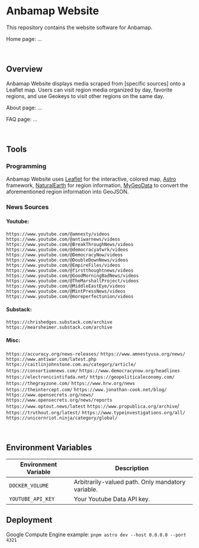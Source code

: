 # Anbamap Website

This repository contains the website software for Anbamap.

Home page: ...

&nbsp;

## Overview

Anbamap Website displays media scraped from [specific sources] onto a Leaflet map. Users can visit region media organized by day, favorite regions, and use Geokeys to visit other regions on the same day.

About page: ...

FAQ page: ...

&nbsp;

## Tools

### Programming

Anbamap Website uses [Leaflet](https://leafletjs.com/) for the interactive, colored map, [Astro](https://astro.build/) framework, [NaturalEarth](https://www.naturalearthdata.com/downloads/110m-cultural-vectors/) for region information, [MyGeoData](https://mygeodata.cloud/converter/shp-to-geojson) to convert the aforementioned region information into GeoJSON.

### News Sources

#### Youtube:

`https://www.youtube.com/@amnesty/videos`
`https://www.youtube.com/@antiwarnews/videos`
`https://www.youtube.com/@BreakThroughNews/videos`
`https://www.youtube.com/@democracyatwrk/videos`
`https://www.youtube.com/@DemocracyNow/videos`
`https://www.youtube.com/@DoubleDownNews/videos`
`https://www.youtube.com/@EmpireFiles/videos`
`https://www.youtube.com/@firstthoughtnews/videos`
`https://www.youtube.com/@GoodMorningBadNews/videos`
`https://www.youtube.com/@TheMarshallProject/videos`
`https://www.youtube.com/@MiddleEastEye/videos`
`https://www.youtube.com/@MintPressNews/videos`
`https://www.youtube.com/@moreperfectunion/videos`

#### Substack:

`https://chrishedges.substack.com/archive`
`https://mearsheimer.substack.com/archive`

#### Misc:

`https://accuracy.org/news-releases/`
`https://www.amnestyusa.org/news/`
`https://www.antiwar.com/latest.php`
`https://caitlinjohnstone.com.au/category/article/`
`https://consortiumnews.com/`
`https://www.democracynow.org/headlines`
`https://electronicintifada.net/`
`https://geopoliticaleconomy.com/`
`https://thegrayzone.com/`
`https://www.hrw.org/news`
`https://theintercept.com/`
`https://www.jonathan-cook.net/blog/`
`https://www.opensecrets.org/news/`
`https://www.opensecrets.org/news/reports`
`https://www.optout.news/latest`
`https://www.propublica.org/archive`/
`https://truthout.org/latest/`
`https://www.typeinvestigations.org/all/`
`https://unicornriot.ninja/category/global/`

&nbsp;

## Environment Variables

| Environment Variable | Description                                       |
| -------------------- | ------------------------------------------------- |
| `DOCKER_VOLUME`      | Arbitrarily-valued path. Only mandatory variable. |
| `YOUTUBE_API_KEY`    | Your Youtube Data API key.                        |

## Deployment

Google Compute Engine example: `pnpm astro dev --host 0.0.0.0 --port 4321`
